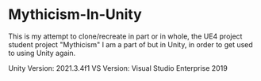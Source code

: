 # Mythicism-In-Unity
This is my attempt to clone/recreate in part or in whole, the UE4 project student project "Mythicism" I am a part of but in Unity, in order to get used to using Unity again. 

Unity Version: 2021.3.4f1
VS Version: Visual Studio Enterprise 2019
